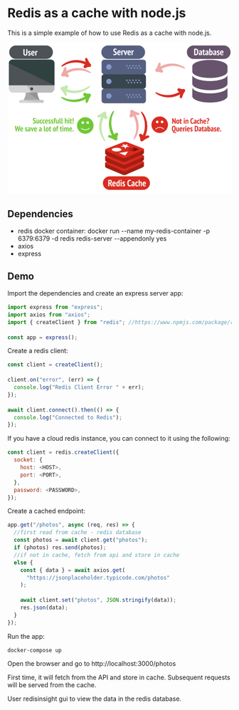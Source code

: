 # Redis as a cache with node.js

This is a simple example of how to use Redis as a cache with node.js.

![Redis cache](redis-cache.png)

## Dependencies

- redis
  docker container: docker run --name my-redis-container -p 6379:6379 -d redis redis-server --appendonly yes
- axios
- express

## Demo

Import the dependencies and create an express server app:

```js
import express from "express";
import axios from "axios";
import { createClient } from "redis"; //https://www.npmjs.com/package/redis

const app = express();
```

Create a redis client:

```js
const client = createClient();

client.on("error", (err) => {
  console.log("Redis Client Error " + err);
});

await client.connect().then(() => {
  console.log("Connected to Redis");
});
```

If you have a cloud redis instance, you can connect to it using the following:

```js
const client = redis.createClient({
  socket: {
    host: <HOST>,
    port: <PORT>,
  },
  password: <PASSWORD>,
});
```

Create a cached endpoint:

```js
app.get("/photos", async (req, res) => {
  //first read from cache - redis database
  const photos = await client.get("photos");
  if (photos) res.send(photos);
  //if not in cache, fetch from api and store in cache
  else {
    const { data } = await axios.get(
      "https://jsonplaceholder.typicode.com/photos"
    );

    await client.set("photos", JSON.stringify(data));
    res.json(data);
  }
});
```

Run the app:

```
docker-compose up
```

Open the browser and go to http://localhost:3000/photos

First time, it will fetch from the API and store in cache. Subsequent requests will be served from the cache.

User redisinsight gui to view the data in the redis database.
